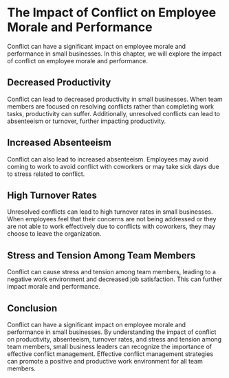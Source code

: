 The Impact of Conflict on Employee Morale and Performance
=====================================================================================================

Conflict can have a significant impact on employee morale and performance in small businesses. In this chapter, we will explore the impact of conflict on employee morale and performance.

Decreased Productivity
----------------------

Conflict can lead to decreased productivity in small businesses. When team members are focused on resolving conflicts rather than completing work tasks, productivity can suffer. Additionally, unresolved conflicts can lead to absenteeism or turnover, further impacting productivity.

Increased Absenteeism
---------------------

Conflict can also lead to increased absenteeism. Employees may avoid coming to work to avoid conflict with coworkers or may take sick days due to stress related to conflict.

High Turnover Rates
-------------------

Unresolved conflicts can lead to high turnover rates in small businesses. When employees feel that their concerns are not being addressed or they are not able to work effectively due to conflicts with coworkers, they may choose to leave the organization.

Stress and Tension Among Team Members
-------------------------------------

Conflict can cause stress and tension among team members, leading to a negative work environment and decreased job satisfaction. This can further impact morale and performance.

Conclusion
----------

Conflict can have a significant impact on employee morale and performance in small businesses. By understanding the impact of conflict on productivity, absenteeism, turnover rates, and stress and tension among team members, small business leaders can recognize the importance of effective conflict management. Effective conflict management strategies can promote a positive and productive work environment for all team members.
